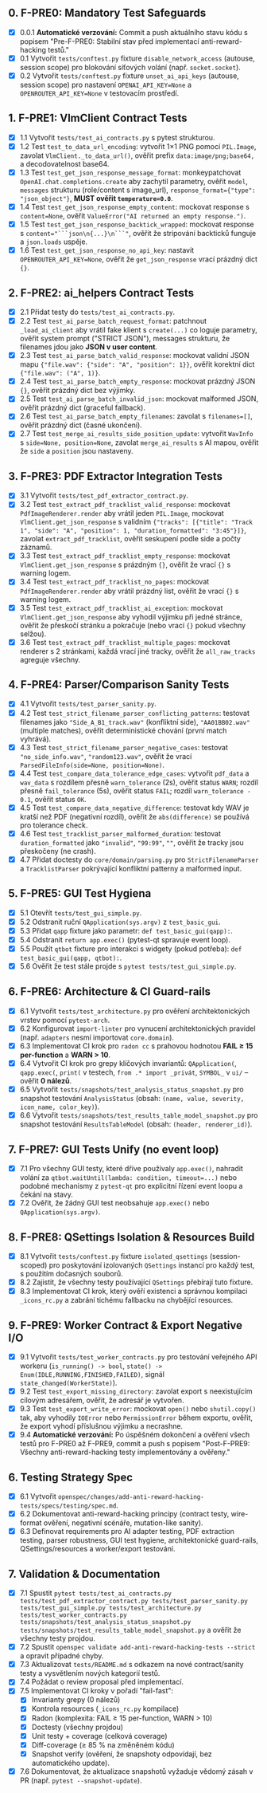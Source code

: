 ## 0. F-PRE0: Mandatory Test Safeguards
- [x] 0.0.1 **Automatické verzování:** Commit a push aktuálního stavu kódu s popisem "Pre-F-PRE0: Stabilní stav před implementací anti-reward-hacking testů."
- [x] 0.1 Vytvořit `tests/conftest.py` fixture `disable_network_access` (autouse, session scope) pro blokování síťových volání (např. `socket.socket`).
- [x] 0.2 Vytvořit `tests/conftest.py` fixture `unset_ai_api_keys` (autouse, session scope) pro nastavení `OPENAI_API_KEY=None` a `OPENROUTER_API_KEY=None` v testovacím prostředí.

## 1. F-PRE1: VlmClient Contract Tests
- [x] 1.1 Vytvořit `tests/test_ai_contracts.py` s pytest strukturou.
- [x] 1.2 Test `test_to_data_url_encoding`: vytvořit 1×1 PNG pomocí `PIL.Image`, zavolat `VlmClient._to_data_url()`, ověřit prefix `data:image/png;base64,` a decodovatelnost base64.
- [x] 1.3 Test `test_get_json_response_message_format`: monkeypatchovat `OpenAI.chat.completions.create` aby zachytil parametry, ověřit `model`, `messages` strukturu (role/content s image_url), `response_format={"type": "json_object"}`, **MUST ověřit `temperature=0.0`**.
- [x] 1.4 Test `test_get_json_response_empty_content`: mockovat response s `content=None`, ověřit `ValueError("AI returned an empty response.")`.
- [x] 1.5 Test `test_get_json_response_backtick_wrapped`: mockovat response s `content="```json\n{...}\n```"`, ověřit že stripování backticků funguje a `json.loads` uspěje.
- [x] 1.6 Test `test_get_json_response_no_api_key`: nastavit `OPENROUTER_API_KEY=None`, ověřit že `get_json_response` vrací prázdný dict `{}`.

## 2. F-PRE2: ai_helpers Contract Tests
- [x] 2.1 Přidat testy do `tests/test_ai_contracts.py`.
- [x] 2.2 Test `test_ai_parse_batch_request_format`: patchnout `_load_ai_client` aby vrátil fake klient s `create(...)` co loguje parametry, ověřit system prompt ("STRICT JSON"), messages strukturu, že filenames jdou jako **JSON v user content**.
- [x] 2.3 Test `test_ai_parse_batch_valid_response`: mockovat validní JSON mapu `{"file.wav": {"side": "A", "position": 1}}`, ověřit korektní dict `{"file.wav": ("A", 1)}`.
- [x] 2.4 Test `test_ai_parse_batch_empty_response`: mockovat prázdný JSON `{}`, ověřit prázdný dict bez výjimky.
- [x] 2.5 Test `test_ai_parse_batch_invalid_json`: mockovat malformed JSON, ověřit prázdný dict (graceful fallback).
- [x] 2.6 Test `test_ai_parse_batch_empty_filenames`: zavolat s `filenames=[]`, ověřit prázdný dict (časné ukončení).
- [x] 2.7 Test `test_merge_ai_results_side_position_update`: vytvořit `WavInfo` s `side=None, position=None`, zavolat `merge_ai_results` s AI mapou, ověřit že `side` a `position` jsou nastaveny.

## 3. F-PRE3: PDF Extractor Integration Tests
- [x] 3.1 Vytvořit `tests/test_pdf_extractor_contract.py`.
- [x] 3.2 Test `test_extract_pdf_tracklist_valid_response`: mockovat `PdfImageRenderer.render` aby vrátil jeden `PIL.Image`, mockovat `VlmClient.get_json_response` s validním `{"tracks": [{"title": "Track 1", "side": "A", "position": 1, "duration_formatted": "3:45"}]}`, zavolat `extract_pdf_tracklist`, ověřit seskupení podle side a počty záznamů.
- [x] 3.3 Test `test_extract_pdf_tracklist_empty_response`: mockovat `VlmClient.get_json_response` s prázdným `{}`, ověřit že vrací `{}` s warning logem.
- [x] 3.4 Test `test_extract_pdf_tracklist_no_pages`: mockovat `PdfImageRenderer.render` aby vrátil prázdný list, ověřit že vrací `{}` s warning logem.
- [x] 3.5 Test `test_extract_pdf_tracklist_ai_exception`: mockovat `VlmClient.get_json_response` aby vyhodil výjimku při jedné stránce, ověřit že přeskočí stránku a pokračuje (nebo vrací `{}` pokud všechny selžou).
- [x] 3.6 Test `test_extract_pdf_tracklist_multiple_pages`: mockovat renderer s 2 stránkami, každá vrací jiné tracky, ověřit že `all_raw_tracks` agreguje všechny.

## 4. F-PRE4: Parser/Comparison Sanity Tests
- [x] 4.1 Vytvořit `tests/test_parser_sanity.py`.
- [x] 4.2 Test `test_strict_filename_parser_conflicting_patterns`: testovat filenames jako `"Side_A_B1_track.wav"` (konfliktní side), `"AA01BB02.wav"` (multiple matches), ověřit deterministické chování (první match vyhrává).
- [x] 4.3 Test `test_strict_filename_parser_negative_cases`: testovat `"no_side_info.wav"`, `"random123.wav"`, ověřit že vrací `ParsedFileInfo(side=None, position=None)`.
- [x] 4.4 Test `test_compare_data_tolerance_edge_cases`: vytvořit `pdf_data` a `wav_data` s rozdílem přesně `warn_tolerance` (2s), ověřit status `WARN`; rozdíl přesně `fail_tolerance` (5s), ověřit status `FAIL`; rozdíl `warn_tolerance - 0.1`, ověřit status `OK`.
- [x] 4.5 Test `test_compare_data_negative_difference`: testovat kdy WAV je kratší než PDF (negativní rozdíl), ověřit že `abs(difference)` se používá pro tolerance check.
- [x] 4.6 Test `test_tracklist_parser_malformed_duration`: testovat `duration_formatted` jako `"invalid"`, `"99:99"`, `""`, ověřit že tracky jsou přeskočeny (ne crash).
- [x] 4.7 Přidat doctesty do `core/domain/parsing.py` pro `StrictFilenameParser` a `TracklistParser` pokrývající konfliktní patterny a malformed input.

## 5. F-PRE5: GUI Test Hygiena
- [x] 5.1 Otevřít `tests/test_gui_simple.py`.
- [x] 5.2 Odstranit ruční `QApplication(sys.argv)` z `test_basic_gui`.
- [x] 5.3 Přidat `qapp` fixture jako parametr: `def test_basic_gui(qapp):`.
- [x] 5.4 Odstranit `return app.exec()` (pytest-qt spravuje event loop).
- [x] 5.5 Použít `qtbot` fixture pro interakci s widgety (pokud potřeba): `def test_basic_gui(qapp, qtbot):`.
- [x] 5.6 Ověřit že test stále projde s `pytest tests/test_gui_simple.py`.

## 6. F-PRE6: Architecture & CI Guard-rails
- [x] 6.1 Vytvořit `tests/test_architecture.py` pro ověření architektonických vrstev pomocí `pytest-arch`.
- [x] 6.2 Konfigurovat `import-linter` pro vynucení architektonických pravidel (např. `adapters` nesmí importovat `core.domain`).
- [x] 6.3 Implementovat CI krok pro `radon cc` s prahovou hodnotou **FAIL ≥ 15 per-function** a **WARN > 10**.
- [x] 6.4 Vytvořit CI krok pro grepy klíčových invariantů: `QApplication(`, `qapp.exec(`, `print(` v testech, `from .* import _privát`, `SYMBOL_` v `ui/` – ověřit **0 nálezů**.
- [x] 6.5 Vytvořit `tests/snapshots/test_analysis_status_snapshot.py` pro snapshot testování `AnalysisStatus` (obsah: `(name, value, severity, icon_name, color_key)`).
- [x] 6.6 Vytvořit `tests/snapshots/test_results_table_model_snapshot.py` pro snapshot testování `ResultsTableModel` (obsah: `(header, renderer_id)`).

## 7. F-PRE7: GUI Tests Unify (no event loop)
- [x] 7.1 Pro všechny GUI testy, které dříve používaly `app.exec()`, nahradit volání za `qtbot.waitUntil(lambda: condition, timeout=...)` nebo podobné mechanismy z `pytest-qt` pro explicitní řízení event loopu a čekání na stavy.
- [x] 7.2 Ověřit, že žádný GUI test neobsahuje `app.exec()` nebo `QApplication(sys.argv)`.

## 8. F-PRE8: QSettings Isolation & Resources Build
- [x] 8.1 Vytvořit `tests/conftest.py` fixture `isolated_qsettings` (session-scoped) pro poskytování izolovaných `QSettings` instancí pro každý test, s použitím dočasných souborů.
- [x] 8.2 Zajistit, že všechny testy používající `QSettings` přebírají tuto fixture.
- [x] 8.3 Implementovat CI krok, který ověří existenci a správnou kompilaci `_icons_rc.py` a zabrání tichému fallbacku na chybějící resources.

## 9. F-PRE9: Worker Contract & Export Negative I/O
- [x] 9.1 Vytvořit `tests/test_worker_contracts.py` pro testování veřejného API workeru (`is_running() -> bool`, `state() -> Enum(IDLE,RUNNING,FINISHED,FAILED)`, signál `state_changed(WorkerState)`).
- [x] 9.2 Test `test_export_missing_directory`: zavolat export s neexistujícím cílovým adresářem, ověřit, že adresář je vytvořen.
- [x] 9.3 Test `test_export_write_error`: mockovat `open()` nebo `shutil.copy()` tak, aby vyhodily `IOError` nebo `PermissionError` během exportu, ověřit, že export vyhodí příslušnou výjimku a necrashne.
- [x] 9.4 **Automatické verzování:** Po úspěšném dokončení a ověření všech testů pro F-PRE0 až F-PRE9, commit a push s popisem "Post-F-PRE9: Všechny anti-reward-hacking testy implementovány a ověřeny."

## 6. Testing Strategy Spec
- [x] 6.1 Vytvořit `openspec/changes/add-anti-reward-hacking-tests/specs/testing/spec.md`.
- [x] 6.2 Dokumentovat anti-reward-hacking principy (contract testy, wire-format ověření, negativní scénáře, mutation-like sanity).
- [x] 6.3 Definovat requirements pro AI adapter testing, PDF extraction testing, parser robustness, GUI test hygiene, architektonické guard-rails, QSettings/resources a worker/export testování.

## 7. Validation & Documentation
- [x] 7.1 Spustit `pytest tests/test_ai_contracts.py tests/test_pdf_extractor_contract.py tests/test_parser_sanity.py tests/test_gui_simple.py tests/test_architecture.py tests/test_worker_contracts.py tests/snapshots/test_analysis_status_snapshot.py tests/snapshots/test_results_table_model_snapshot.py` a ověřit že všechny testy projdou.
- [x] 7.2 Spustit `openspec validate add-anti-reward-hacking-tests --strict` a opravit případné chyby.
- [x] 7.3 Aktualizovat `tests/README.md` s odkazem na nové contract/sanity testy a vysvětlením nových kategorií testů.
- [x] 7.4 Požádat o review proposal před implementací.
- [x] 7.5 Implementovat CI kroky v pořadí "fail-fast":
    - [x] Invarianty grepy (0 nálezů)
    - [x] Kontrola resources (`_icons_rc.py` kompilace)
    - [x] Radon (komplexita: FAIL ≥ 15 per-function, WARN > 10)
    - [x] Doctesty (všechny projdou)
    - [x] Unit testy + coverage (celková coverage)
    - [x] Diff-coverage (≥ 85 % na změněném kódu)
    - [x] Snapshot verify (ověření, že snapshoty odpovídají, bez automatického update).
- [x] 7.6 Dokumentovat, že aktualizace snapshotů vyžaduje vědomý zásah v PR (např. `pytest --snapshot-update`).
